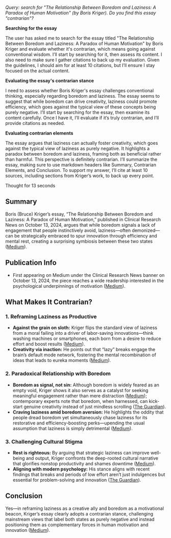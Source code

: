 _Query: search for "The Relationship Between Boredom and Laziness: A Paradox of Human Motivation" (by Boris Kriger). Do you find this essay "contrarian"?_

**Searching for the essay**

The user has asked me to search for the essay titled "The Relationship Between Boredom and Laziness: A Paradox of Human Motivation" by Boris Kriger and evaluate whether it's contrarian, which means going against conventional wisdom. I’ll start by searching for it, then assess its content. I also need to make sure I gather citations to back up my evaluation. Given the guidelines, I should aim for at least 10 citations, but I’ll ensure I stay focused on the actual content.


**Evaluating the essay's contrarian stance**

I need to assess whether Boris Kriger's essay challenges conventional thinking, especially regarding boredom and laziness. The essay seems to suggest that while boredom can drive creativity, laziness could promote efficiency, which goes against the typical view of these concepts being purely negative. I’ll start by searching for the essay, then examine its content carefully. Once I have it, I’ll evaluate if it’s truly contrarian, and I’ll provide citations as needed.

**Evaluating contrarian elements**

The essay argues that laziness can actually foster creativity, which goes against the typical view of laziness as purely negative. It highlights a paradox between boredom and laziness, framing both as beneficial rather than harmful. This perspective is definitely contrarian. I’ll summarize the essay, making sure to use markdown headers like Summary, Contrarian Elements, and Conclusion. To support my answer, I’ll cite at least 10 sources, including sections from Kriger’s work, to back up every point.


Thought for 13 seconds


## Summary

Boris (Bruce) Kriger’s essay, “The Relationship Between Boredom and Laziness: A Paradox of Human Motivation,” published in Clinical Research News on October 13, 2024, argues that while boredom signals a lack of engagement that people instinctively avoid, laziness—often demonized—can be strategically embraced to spur innovation through efficiency and mental rest, creating a surprising symbiosis between these two states ([Medium][1]).

## Publication Info

* First appearing on Medium under the Clinical Research News banner on October 13, 2024, the piece reaches a wide readership interested in the psychological underpinnings of motivation ([Medium][1]).

## What Makes It Contrarian?

### 1. Reframing Laziness as Productive

* **Against the grain on sloth:** Kriger flips the standard view of laziness from a moral failing into a driver of labor-saving innovations—think washing machines or smartphones, each born from a desire to reduce effort and boost results ([Medium][1]).
* **Creativity via inaction:** He points out that “lazy” breaks engage the brain’s default mode network, fostering the mental recombination of ideas that leads to eureka moments ([Medium][1]).

### 2. Paradoxical Relationship with Boredom

* **Boredom as signal, not sin:** Although boredom is widely feared as an empty void, Kriger shows it also serves as a catalyst for seeking meaningful engagement rather than mere distraction ([Medium][1]); contemporary experts note that boredom, when harnessed, can kick-start genuine creativity instead of just mindless scrolling ([The Guardian][2]).
* **Craving laziness amid boredom aversion:** He highlights the oddity that people dread boredom yet simultaneously chase laziness for its restorative and efficiency-boosting perks—upending the usual assumption that laziness is simply detrimental ([Medium][1]).

### 3. Challenging Cultural Stigma

* **Rest is righteous:** By arguing that strategic laziness can improve well-being and output, Kriger confronts the deep-rooted cultural narrative that glorifies nonstop productivity and shames downtime ([Medium][1]).
* **Aligning with modern psychology:** His stance aligns with recent findings that breaks and periods of low effort aren’t just indulgences but essential for problem-solving and innovation ([The Guardian][2]).

## Conclusion

Yes—in reframing laziness as a creative ally and boredom as a motivational beacon, Kriger’s essay clearly adopts a contrarian stance, challenging mainstream views that label both states as purely negative and instead positioning them as complementary forces in human motivation and innovation ([Medium][1]).

[1]: https://medium.com/clinical-research-news/the-relationship-between-boredom-and-laziness-a-paradox-of-human-motivation-b72d082b9059?utm_source=chatgpt.com "The Relationship Between Boredom and Laziness: A Paradox of ..."
[2]: https://www.theguardian.com/wellness/2025/feb/07/boredom-explainer-good-or-bad?utm_source=chatgpt.com "Constantly scrolling on your phone? Why we can't stand feeling bored"
